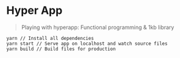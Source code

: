 # Hyper App 

> Playing with hyperapp: Functional programming & 1kb library


```
yarn // Install all dependencies
yarn start // Serve app on localhost and watch source files
yarn build // Build files for production
```
